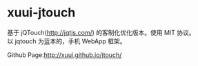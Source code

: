 # xuui-jtouch
基于 jQTouch(http://jqtjs.com/) 的客制化优化版本。使用 MIT 协议。  
以 jqtouch 为蓝本的，手机 WebApp 框架。  

Github Page:http://xuui.github.io/jtouch/  

